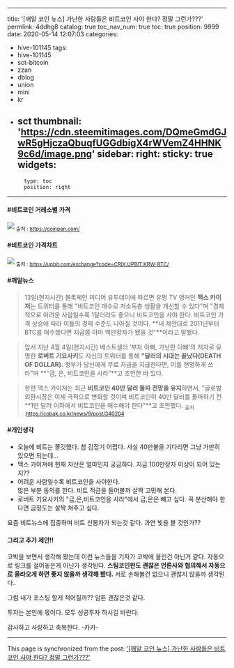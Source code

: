 
---
title: '[깨알 코인 뉴스] 가난한 사람들은 비트코인 사야 한다?  정말 그런가???'
permlink: 4ddhg8
catalog: true
toc_nav_num: true
toc: true
position: 9999
date: 2020-05-14 12:07:03
categories:
- hive-101145
tags:
- hive-101145
- sct-bitcoin
- zzan
- dblog
- union
- mini
- kr
- sct
thumbnail: 'https://cdn.steemitimages.com/DQmeGmdGJwR5gHjczaQbuqfUGGdbigX4rWVemZ4HHNK9c6d/image.png'
sidebar:
    right:
        sticky: true
widgets:
    -
        type: toc
        position: right
---


#### #비트코인 거래소별 가격
![](https://cdn.steemitimages.com/DQmeGmdGJwR5gHjczaQbuqfUGGdbigX4rWVemZ4HHNK9c6d/image.png)
<sub>출처 : https://coinpan.com/</sub>

#### #비트코인 가격차트
![](https://cdn.steemitimages.com/DQmPu1WEhcoxX4ybCQSiUaQrsoVZwQbLB5d1sxSgSGTG9H8/image.png)
<sub>출처 : https://upbit.com/exchange?code=CRIX.UPBIT.KRW-BTC/</sub>



#### #깨알뉴스 
>13일(현지시간) 블록체인 미디어 유투데이에 따르면 유명 TV 앵커인 **맥스 카이저**는 트위터를 통해 "비트코인 매수로 저소득층 생활을 개선할 수 있다"며 "경제적으로 어려운 사람일수록 1달러라도 좋으니 비트코인을 사야 한다. 비트코인 가격 상승에 따라 이들의 경제 수준도 나아질 것이다. **내 제안대로 2011년부터 BTC를 매수했다면 지금쯤 아마 백만장자가 됐을 것"**이라고 말했다.

>앞서 지난 4월 4일(현지시간) 베스트셀러 ‘부자 아빠, 가난한 아빠’의 저자로 유명한 **로버트 기요사키**도 자신의 트위터를 통해 **"달러의 시대는 끝났다(DEATH OF DOLLAR).** 정부가 당신에게 무료 자금을 지급한다면, 이를 현명하게 쓰라"며 **“금, 은, 비트코인을 사라”**고 조언한 바 있다. 

>한편 맥스 카이저는 최근 **비트코인 40만 달러 돌파 전망을 유지**하면서, "글로벌 외환시장은 이제 극적으로 변화할 것이며 비트코인이 40만 달러를 돌파하기 전 **1만 달러 이하에서 비트코인을 매수해야 한다"**고 조언했다.
<sub>출처 :https://cobak.co.kr/news/9/post/340204</sub>

#### #개인생각
- 오늘에 비트는 쫄깃했다. 
참 감잡기 어렵다.  사실 40만불을 기다리면 
그냥 가만히 있으면 되는데...  
- 맥스 카이져에 현재 자산은 얼마인지 궁금하다.
지금 100만장자 이상이 되어 있는지??
- 어려운 사람일수록 비트코인을 사야한다.  
많은 부분 동의를 한다.  비트 적금을 들어볼까 살짝 고민해 본다.
- 로버트 기요사키의 "금,은,비트코인을 사라"에서  금,은은 빼고 싶다.
꼭 분산해야 한다면 금정도는 살짝 쳐주고 싶다. 

요즘 비트뉴스에 집중하며  비트 신봉자가 되는것 같다.
과연 빛을 볼 것인가?? 

#### 그리고 추가 제안!!
코박을 보면서 생각해 봤는데
이런 뉴스들을 기자가 코박에 올린건 아닌거 같다.
자동으로 링크를 걸어놓은게 아닌가 생각된다.
**스팀코인판도 괜찮은 언론사와 협의해서 
자동으로 올라오게 하면 좋지 않을까 생각해 봤다.**
서로 손해볼건 없으니 괜찮지 않을까 생각된다.

그럼 내가 포스팅 할게 적어질까?? 
암튼 괜찮은것 같다. 

투자는 본인에 몫이다. 
모두 성공투자 하시길 바란다. 

감사하고 사랑하고 축복한다. -카카-

- - -

This page is synchronized from the post: ['[깨알 코인 뉴스] 가난한 사람들은 비트코인 사야 한다?  정말 그런가???'](https://steemit.com/@kibumh/4ddhg8)

